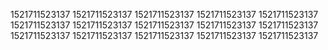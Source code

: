 1521711523137
1521711523137
1521711523137
1521711523137
1521711523137
1521711523137
1521711523137
1521711523137
1521711523137
1521711523137
1521711523137
1521711523137
1521711523137
1521711523137
1521711523137